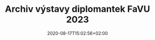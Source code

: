 ---
title: "Archiv výstavy diplomantek FaVU 2023"
shortTitle: "Výstava 2023"
date: 2020-08-17T15:02:56+02:00
draft: false
weight: 8

url: "vystava-2023"
---